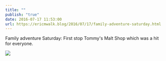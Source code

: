 ```yaml
---
title: ""
publish: "true"
date: 2016-07-17 11:53:00
url: https://ericmwalk.blog/2016/07/17/family-adventure-saturday.html
---
```


Family adventure Saturday: First stop Tommy's Malt Shop which was a hit for everyone.

![](https://ericmwalk.blog/uploads/2022/91502e9aff.jpg)